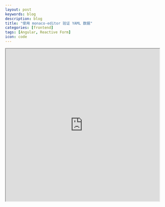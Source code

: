 ```yaml
---
layout: post
keywords: blog
description: blog
title: "使用 monaco-editor 验证 YAML 数据"
categories: [frontend]
tags: [Angular, Reactive Form]
icon: code
---
```


<iframe src='https://pengx17.github.io/json-schema/' style='width: 100%; min-height: 500px;'></iframe>
